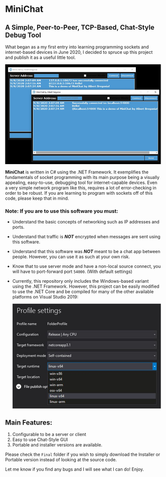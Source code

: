# MiniChat
## A Simple, Peer-to-Peer, TCP-Based, Chat-Style Debug Tool

What began as a my first entry into learning programming sockets and internet-based devices in June 2020, I decided to spruce up this project and publish it as a useful little tool.

![Demo](https://github.com/albertbregonia/MiniChat/blob/master/img/demo.jpg?raw=true "Demo")

**MiniChat** is written in C# using the .NET Framework. It exemplifies the fundamentals of socket programming with its main purpose being a visually appealing, easy-to-use, debugging tool for internet-capable devices. Even a very simple network program like this, requires a lot of error-checking in order to be robust. If you are learning to program with sockets off of this code, please keep that in mind.

### Note: If you are to use this software you must:
- Understand the basic concepts of networking such as IP addresses and ports.
- Understand that traffic is ***NOT*** encrypted when messages are sent using this software.
- Understand that this software was ***NOT*** meant to be a chat app between people. However, you can use it as such at your own risk.
- Know that to use server mode and have a non-local source connect, you will have to port-forward port `54000`. (With default settings)
- Currently, this repository only includes the Windows-based variant using the .NET Framework. However, this project can be easily modified to use the .NET Core and be compiled for many of the other available platforms on Visual Studio 2019:

    ![Windows-MacOSX-Linux](https://github.com/albertbregonia/MiniChat/blob/master/img/compile.jpg?raw=true "OS Support")

## Main Features:
1. Configurable to be a server or client
2. Easy to use Chat-Style GUI
3. Portable and installer versions are available.

Please check the `Final` folder if you wish to simply download the Installer or Portable version instead of looking at the source code.

Let me know if you find any bugs and I will see what I can do! Enjoy.
